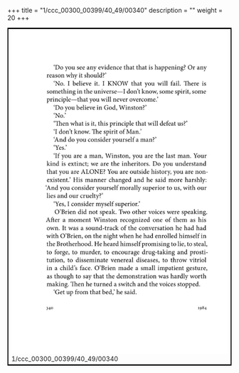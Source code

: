 +++
title = "1/ccc_00300_00399/40_49/00340"
description = ""
weight = 20
+++

<table style="border:2px solid black;max-width:800px;max-height:800px;" 
><tr><td>
<img class="center-fit-jpg"
src="/jpg_/out_jpg_1984__340.jpg">
1/ccc_00300_00399/40_49/00340
</img></td></tr></table>

